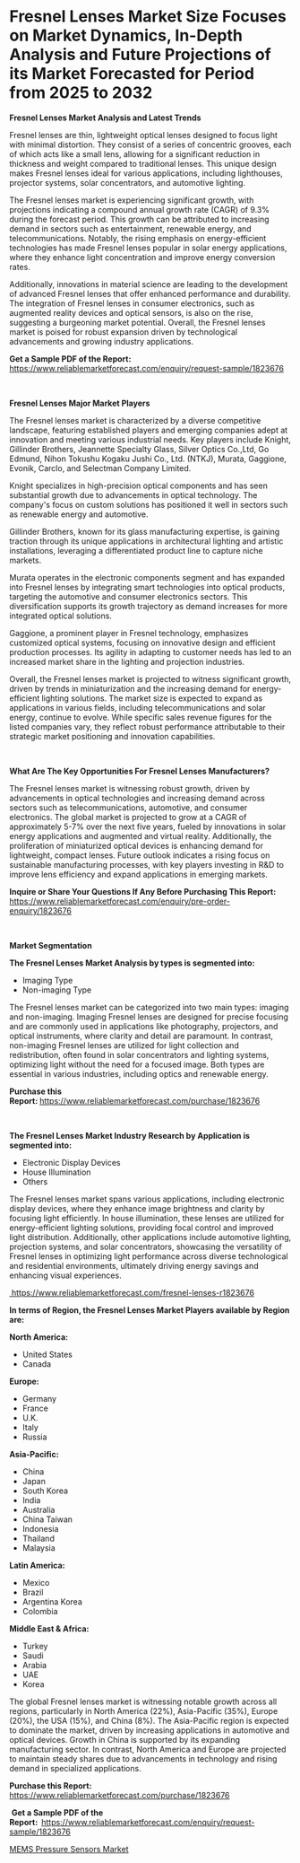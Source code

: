 <p><h1>Fresnel Lenses Market Size Focuses on Market Dynamics, In-Depth Analysis and Future Projections of its Market Forecasted for Period from 2025 to 2032</h1></p><p><strong>Fresnel Lenses Market Analysis and Latest Trends</strong></p>
<p><p>Fresnel lenses are thin, lightweight optical lenses designed to focus light with minimal distortion. They consist of a series of concentric grooves, each of which acts like a small lens, allowing for a significant reduction in thickness and weight compared to traditional lenses. This unique design makes Fresnel lenses ideal for various applications, including lighthouses, projector systems, solar concentrators, and automotive lighting.</p><p>The Fresnel lenses market is experiencing significant growth, with projections indicating a compound annual growth rate (CAGR) of 9.3% during the forecast period. This growth can be attributed to increasing demand in sectors such as entertainment, renewable energy, and telecommunications. Notably, the rising emphasis on energy-efficient technologies has made Fresnel lenses popular in solar energy applications, where they enhance light concentration and improve energy conversion rates.</p><p>Additionally, innovations in material science are leading to the development of advanced Fresnel lenses that offer enhanced performance and durability. The integration of Fresnel lenses in consumer electronics, such as augmented reality devices and optical sensors, is also on the rise, suggesting a burgeoning market potential. Overall, the Fresnel lenses market is poised for robust expansion driven by technological advancements and growing industry applications.</p></p>
<p><strong>Get a Sample PDF of the Report:&nbsp;</strong> <a href="https://www.reliablemarketforecast.com/enquiry/request-sample/1823676?utm_campaign=2219&utm_medium=2&utm_source=Github&utm_content=ia&utm_term=10022025&utm_id=fresnel-lenses">https://www.reliablemarketforecast.com/enquiry/request-sample/1823676</a></p>
<p>&nbsp;</p>
<p><strong>Fresnel Lenses Major Market Players</strong></p>
<p><p>The Fresnel lenses market is characterized by a diverse competitive landscape, featuring established players and emerging companies adept at innovation and meeting various industrial needs. Key players include Knight, Gillinder Brothers, Jeannette Specialty Glass, Silver Optics Co.,Ltd, Go Edmund, Nihon Tokushu Kogaku Jushi Co., Ltd. (NTKJ), Murata, Gaggione, Evonik, Carclo, and Selectman Company Limited.</p><p>Knight specializes in high-precision optical components and has seen substantial growth due to advancements in optical technology. The company's focus on custom solutions has positioned it well in sectors such as renewable energy and automotive. </p><p>Gillinder Brothers, known for its glass manufacturing expertise, is gaining traction through its unique applications in architectural lighting and artistic installations, leveraging a differentiated product line to capture niche markets. </p><p>Murata operates in the electronic components segment and has expanded into Fresnel lenses by integrating smart technologies into optical products, targeting the automotive and consumer electronics sectors. This diversification supports its growth trajectory as demand increases for more integrated optical solutions.</p><p>Gaggione, a prominent player in Fresnel technology, emphasizes customized optical systems, focusing on innovative design and efficient production processes. Its agility in adapting to customer needs has led to an increased market share in the lighting and projection industries.</p><p>Overall, the Fresnel lenses market is projected to witness significant growth, driven by trends in miniaturization and the increasing demand for energy-efficient lighting solutions. The market size is expected to expand as applications in various fields, including telecommunications and solar energy, continue to evolve. While specific sales revenue figures for the listed companies vary, they reflect robust performance attributable to their strategic market positioning and innovation capabilities.</p></p>
<p>&nbsp;</p>
<p><strong>What Are The Key Opportunities For Fresnel Lenses Manufacturers?</strong></p>
<p><p>The Fresnel lenses market is witnessing robust growth, driven by advancements in optical technologies and increasing demand across sectors such as telecommunications, automotive, and consumer electronics. The global market is projected to grow at a CAGR of approximately 5-7% over the next five years, fueled by innovations in solar energy applications and augmented and virtual reality. Additionally, the proliferation of miniaturized optical devices is enhancing demand for lightweight, compact lenses. Future outlook indicates a rising focus on sustainable manufacturing processes, with key players investing in R&D to improve lens efficiency and expand applications in emerging markets.</p></p>
<p><strong>Inquire or Share Your Questions If Any Before Purchasing This Report:</strong> <a href="https://www.reliablemarketforecast.com/enquiry/pre-order-enquiry/1823676?utm_campaign=2219&utm_medium=2&utm_source=Github&utm_content=ia&utm_term=10022025&utm_id=fresnel-lenses">https://www.reliablemarketforecast.com/enquiry/pre-order-enquiry/1823676</a></p>
<p>&nbsp;</p>
<p><strong>Market Segmentation</strong></p>
<p><strong>The Fresnel Lenses Market Analysis by types is segmented into:</strong></p>
<p><ul><li>Imaging Type</li><li>Non-imaging Type</li></ul></p>
<p><p>The Fresnel lenses market can be categorized into two main types: imaging and non-imaging. Imaging Fresnel lenses are designed for precise focusing and are commonly used in applications like photography, projectors, and optical instruments, where clarity and detail are paramount. In contrast, non-imaging Fresnel lenses are utilized for light collection and redistribution, often found in solar concentrators and lighting systems, optimizing light without the need for a focused image. Both types are essential in various industries, including optics and renewable energy.</p></p>
<p><strong>Purchase this Report:&nbsp;</strong><a href="https://www.reliablemarketforecast.com/purchase/1823676?utm_campaign=2219&utm_medium=2&utm_source=Github&utm_content=ia&utm_term=10022025&utm_id=fresnel-lenses">https://www.reliablemarketforecast.com/purchase/1823676</a></p>
<p>&nbsp;</p>
<p><strong>The Fresnel Lenses Market Industry Research by Application is segmented into:</strong></p>
<p><ul><li>Electronic Display Devices</li><li>House Illumination</li><li>Others</li></ul></p>
<p><p>The Fresnel lenses market spans various applications, including electronic display devices, where they enhance image brightness and clarity by focusing light efficiently. In house illumination, these lenses are utilized for energy-efficient lighting solutions, providing focal control and improved light distribution. Additionally, other applications include automotive lighting, projection systems, and solar concentrators, showcasing the versatility of Fresnel lenses in optimizing light performance across diverse technological and residential environments, ultimately driving energy savings and enhancing visual experiences.</p></p>
<p><a href="https://www.reliablemarketforecast.com/fresnel-lenses-r1823676?utm_campaign=2219&utm_medium=2&utm_source=Github&utm_content=ia&utm_term=10022025&utm_id=fresnel-lenses">&nbsp;https://www.reliablemarketforecast.com/fresnel-lenses-r1823676</a></p>
<p><strong>In terms of Region, the Fresnel Lenses Market Players available by Region are:</strong></p>
<p>
    <p> <strong> North America: </strong>
        <ul>
            <li>United States</li>
            <li>Canada</li>
        </ul>
        </p> 
    <p> <strong> Europe: </strong>
        <ul>
            <li>Germany</li>
            <li>France</li>
            <li>U.K.</li>
            <li>Italy</li>
            <li>Russia</li>
        </ul>
        </p> 
    <p> <strong> Asia-Pacific: </strong>
        <ul>
            <li>China</li>
            <li>Japan</li>
            <li>South Korea</li>
            <li>India</li>
            <li>Australia</li>
            <li>China Taiwan</li>
            <li>Indonesia</li>
            <li>Thailand</li>
            <li>Malaysia</li>
        </ul>
        </p> 
    <p> <strong> Latin America: </strong>
        <ul>
            <li>Mexico</li>
            <li>Brazil</li>
            <li>Argentina Korea</li>
            <li>Colombia</li>
        </ul>
        </p> 
    <p> <strong> Middle East & Africa: </strong>
        <ul>
            <li>Turkey</li>
            <li>Saudi</li>
            <li>Arabia</li>
            <li>UAE</li>
            <li>Korea</li>
        </ul>
    </p>
    </p>
<p><p>The global Fresnel lenses market is witnessing notable growth across all regions, particularly in North America (22%), Asia-Pacific (35%), Europe (20%), the USA (15%), and China (8%). The Asia-Pacific region is expected to dominate the market, driven by increasing applications in automotive and optical devices. Growth in China is supported by its expanding manufacturing sector. In contrast, North America and Europe are projected to maintain steady shares due to advancements in technology and rising demand in specialized applications.</p></p>
<p><strong>Purchase this Report: </strong><a href="https://www.reliablemarketforecast.com/purchase/1823676?utm_campaign=2219&utm_medium=2&utm_source=Github&utm_content=ia&utm_term=10022025&utm_id=fresnel-lenses">https://www.reliablemarketforecast.com/purchase/1823676</a></p>
<p>&nbsp;<strong>Get a Sample PDF of the Report:&nbsp;&nbsp;</strong><a href="https://www.reliablemarketforecast.com/enquiry/request-sample/1823676?utm_campaign=2219&utm_medium=2&utm_source=Github&utm_content=ia&utm_term=10022025&utm_id=fresnel-lenses">https://www.reliablemarketforecast.com/enquiry/request-sample/1823676</a></p>
<p><strong></strong></p>
<p><p><a href="https://github.com/rosamariarocque98/Market-Research-Report-List-1/blob/main/mems-pressure-sensors-market.md?utm_campaign=2219&utm_medium=2&utm_source=Github&utm_content=ia&utm_term=10022025&utm_id=fresnel-lenses">MEMS Pressure Sensors Market</a></p></p>